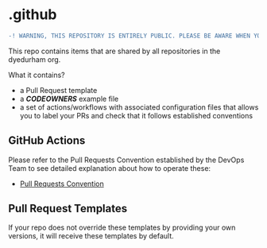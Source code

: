 # .github

```diff
-! WARNING, THIS REPOSITORY IS ENTIRELY PUBLIC. PLEASE BE AWARE WHEN YOU INTRODUCE NEW FEATURE !-
```

This repo contains items that are shared by all repositories in the dyedurham org.

What it contains?

- a Pull Request template
- a **_CODEOWNERS_** example file
- a set of actions/workflows with associated configuration files that allows you to label your PRs and check that it follows established conventions

## GitHub Actions

Please refer to the Pull Requests Convention established by the DevOps Team to see detailed explanation about how to operate these:

- [Pull Requests Convention](<https://dyedurham.atlassian.net/wiki/spaces/DEVOPS/pages/2821849329/Pull+Requests+Convention>)

## Pull Request Templates

If your repo does not override these templates by providing your own versions, it will receive these templates by default.
